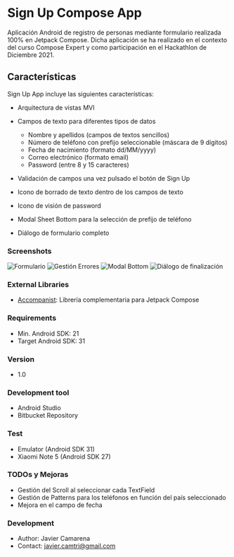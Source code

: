 # Sign Up Compose App
 
Aplicación Android de registro de personas mediante formulario realizada 100% en Jetpack Compose.
Dicha aplicación se ha realizado en el contexto del curso Compose Expert y como participación en el Hackathlon de Diciembre 2021. 
## Características
Sign Up App incluye las siguientes características:

* Arquitectura de vistas MVI 
* Campos de texto para diferentes tipos de datos
  * Nombre y apellidos (campos de textos sencillos)
  * Número de teléfono con prefijo seleccionable (máscara de 9 dígitos)
  * Fecha de nacimiento (formato dd/MM/yyyy)
  * Correo electrónico (formato email)
  * Password (entre 8 y 15 caracteres)
  
* Validación de campos una vez pulsado el botón de Sign Up
* Icono de borrado de texto dentro de los campos de texto
* Icono de visión de password
* Modal Sheet Bottom para la selección de prefijo de teléfono
* Diálogo de formulario completo
 
### Screenshots

![Formulario](https://bitbucket.org/javi_hetfield/signupcompose/raw/master/screenshots/initial_layout.png)
![Gestión Errores](https://bitbucket.org/javi_hetfield/signupcompose/raw/master/screenshots/error_layout.png)
![Modal Bottom](https://bitbucket.org/javi_hetfield/signupcompose/raw/master/screenshots/modal_layout.png)
![Diálogo de finalización](https://bitbucket.org/javi_hetfield/signupcompose/raw/master/screenshots/success_layout.png)


### External Libraries
 
* [Accompanist](https://github.com/google/accompanist): Librería complementaria para Jetpack Compose
 
### Requirements
* Min. Android SDK: 21
* Target Android SDK: 31
 
### Version
* 1.0
 
### Development tool

* Android Studio
* Bitbucket Repository

### Test

* Emulator (Android SDK 31)
* Xiaomi Note 5 (Android SDK 27)

### TODOs y Mejoras

* Gestión del Scroll al seleccionar cada TextField
* Gestión de Patterns para los teléfonos en función del país seleccionado
* Mejora en el campo de fecha
 
### Development
 
* Author: Javier Camarena
* Contact: javier.camtri@gmail.com